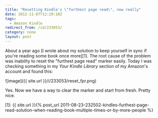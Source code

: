 ```yaml
---
title: "Resetting Kindle's \"furthest page read\", now really"
date: 2012-11-07T12:29:18Z
tags:
  - Amazon Kindle
redirect_from: /id/233053/
category: none
layout: post
---
```

About a year ago [I wrote about my solution to keep yourself in sync if you're reading some book once more][1]. The root cause of the problem was inability to reset the "furthest page read" marker easily. Today I was checking something in my _Your Kindle Library_ section of my Amazon's account and found this:

![image]({{ site.url }}/i/233053/reset_fpr.png)

Yes. Now we have a way to clear the marker and start from fresh. Pretty nice.

[1]: {{ site.url }}{% post_url 2011-08-23-232502-kindles-furthest-page-read-solution-when-reading-book-multiple-times-or-by-more-people %}
